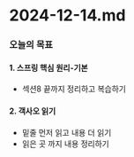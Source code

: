 # 2024-12-14.md

### 오늘의 목표

#### 1. 스프링 핵심 원리-기본

- 섹션8 끝까지 정리하고 복습하기

#### 2. 객사오 읽기

- 밑줄 먼저 읽고 내용 더 읽기
- 읽은 곳 까지 내용 정리하기
